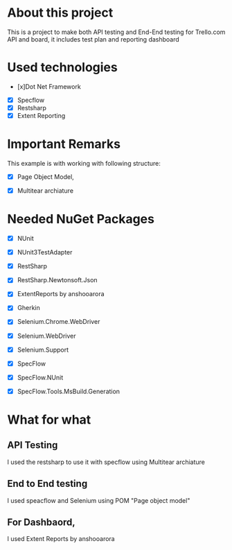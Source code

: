 # About this project 
This is a project to make both API testing and End-End testing for Trello.com API and board, it includes test plan and reporting dashboard

# Used technologies 
-  [x]Dot Net Framework 
- [x] Specflow 
- [x] Restsharp
- [x] Extent Reporting 

# Important Remarks 
This example is with working with following structure:
- [x] Page Object Model, 
- [x] Multitear archiature 


# Needed NuGet Packages
- [x] NUnit
- [x] NUnit3TestAdapter
- [x] RestSharp
- [x]  RestSharp.Newtonsoft.Json
- [x]  ExtentReports by anshooarora
- [x]  Gherkin
- [x] Selenium.Chrome.WebDriver
- [x]  Selenium.WebDriver
- [x]  Selenium.Support
- [x]  SpecFlow
- [x]  SpecFlow.NUnit
- [x]  SpecFlow.Tools.MsBuild.Generation 


# What for what
## API Testing 
I used the restsharp to use it with specflow using Multitear archiature

## End to End testing
I used speacflow and Selenium using POM "Page object model"

## For Dashbaord, 
I used Extent Reports by anshooarora
